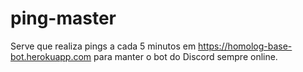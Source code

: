 # ping-master
Serve que realiza pings a cada 5 minutos em https://homolog-base-bot.herokuapp.com para manter o bot do Discord sempre online.

